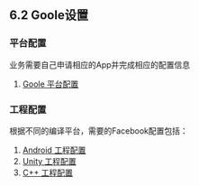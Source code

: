 ## 6.2 Goole设置

### 平台配置

业务需要自己申请相应的App并完成相应的配置信息

1. [Goole 平台配置](Goole/developers.md)

### 工程配置

根据不同的编译平台，需要的Facebook配置包括：

1. [Android 工程配置](Goole/android.md)
2. [Unity 工程配置](Goole/unity.md)
3. [C++ 工程配置](Goole/cpp.md)

